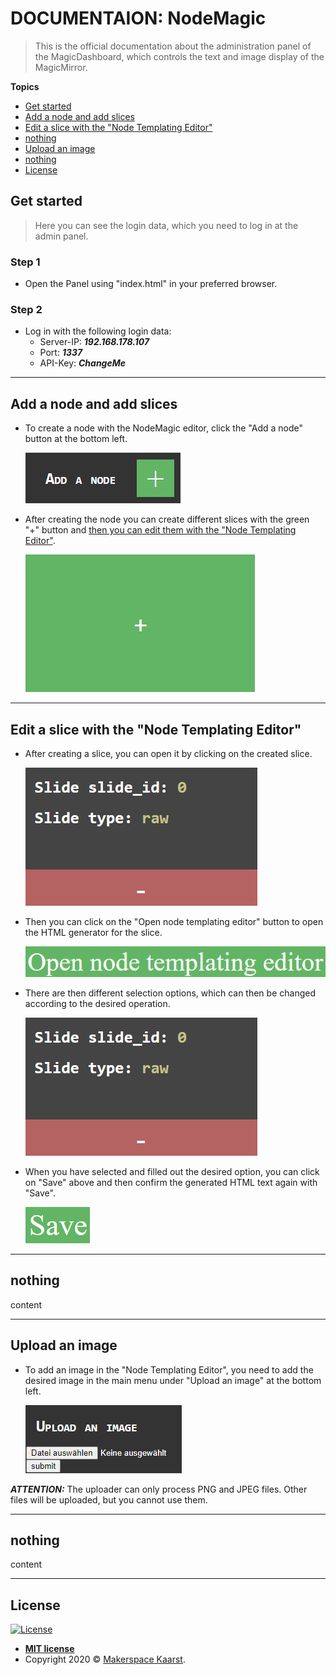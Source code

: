 # DOCUMENTAION: NodeMagic

> This is the official documentation about the administration panel of the MagicDashboard, which controls the text and image display of the MagicMirror.

**Topics**

- [Get started](#get-started)
- [Add a node and add slices](#add-a-node-and-add-slices)
- [Edit a slice with the "Node Templating Editor"](#edit-a-slice-with-the-node-templating-editor)
- [nothing](#nothing)
- [Upload an image](#upload-an-image)
- [nothing](d#nothing-1)
- [License](#license)

## Get started

> Here you can see the login data, which you need to log in at the admin panel.

### Step 1

- Open the Panel using "index.html" in your preferred browser.

### Step 2

- Log in with the following login data:
  - Server-IP: ***192.168.178.107***
  - Port: ***1337***
  - API-Key: ***ChangeMe***

---

## Add a node and add slices

- To create a node with the NodeMagic editor, click the "Add a node" button at the bottom left.

  ![Add a node](DOCUMENTATION_files/add_a_node.png)

- After creating the node you can create different slices with the green "+" button and [then you can edit them with the "Node Templating Editor"](#edit-a-slice-with-the-node-templating-editor).

  ![Add a slice](DOCUMENTATION_files/add_a_slice.png)

---

## Edit a slice with the "Node Templating Editor"

- After creating a slice, you can open it by clicking on the created slice.

  ![Click on a slice](DOCUMENTATION_files/click_on_a_slice.png)

- Then you can click on the "Open node templating editor" button to open the HTML generator for the slice.

  ![Open node templating editor](DOCUMENTATION_files/open_node_templating_editor.png)

- There are then different selection options, which can then be changed according to the desired operation.

  ![Click on a slice](DOCUMENTATION_files/click_on_a_slice.png)

- When you have selected and filled out the desired option, you can click on "Save" above and then confirm the generated HTML text again with "Save".

  ![Save](DOCUMENTATION_files/save.png)

---

## nothing

content

---

## Upload an image

- To add an image in the "Node Templating Editor", you need to add the desired image in the main menu under "Upload an image" at the bottom left.

  ![Upload an image](DOCUMENTATION_files/upload_an_image.png)

***ATTENTION:*** The uploader can only process PNG and JPEG files. Other files will be uploaded, but you cannot use them.

---

## nothing

content

---

## License

[![License](http://img.shields.io/:license-mit-blue.svg?style=flat-square)](http://badges.mit-license.org)

- **[MIT license](http://opensource.org/licenses/mit-license.php)**
- Copyright 2020 © <a href="http://makerspace.jh220.de" target="_blank">Makerspace Kaarst</a>.
